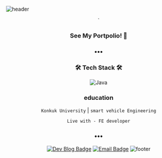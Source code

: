 ![header](https://capsule-render.vercel.app/api?type=transparent&color=gradient&height=200&section=header&text=Speculating%Wook&fontSize=50)

<div align=center>
`

### See My Portpolio! 🥰

<h3 align="center">•••</h3>

### 🛠 Tech Stack 🛠
![Java](https://img.shields.io/badge/java-%23ED8B00.svg?style=flat-square&logo=java&logoColor=white)


### education
`Konkuk University` | `smart vehicle Engineering`

`Live with - FE developer`

<h3 align="center">•••</h3>

[![Dev Blog Badge](http://img.shields.io/badge/Tech%20Blog-11B48A?style=flat&logo=Vimeo&logoColor=white)](https://half-develop-er.tistory.com/)
[![Email Badge](http://img.shields.io/badge/-Gmail-orange?style=flat&logo=Gmail&logoColor=white)](mailto:bwook9908@gmail.com)
![footer](https://capsule-render.vercel.app/api?type=transparent&color=gradient&height=200&section=footer)
</div>

